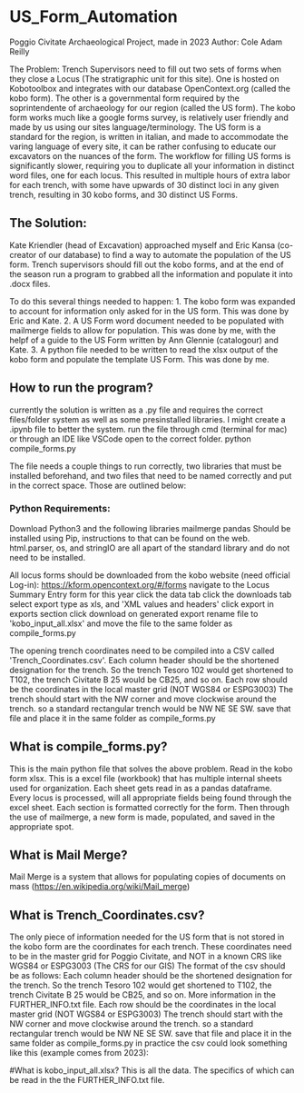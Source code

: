 # US_Form_Automation
Poggio Civitate Archaeological Project, made in 2023
Author: Cole Adam Reilly 

The Problem:
    Trench Supervisors need to fill out two sets of forms when they close a Locus (The stratigraphic unit for this site). One is hosted on Kobotoolbox and integrates with our database OpenContext.org (called the kobo form). The other is a governmental form required by the soprintendente of archaeology for our region (called the US form).
    The kobo form works much like a google forms survey, is relatively user friendly and made by us using our sites language/terminology.
    The US form is a standard for the region, is written in italian, and made to accommodate the varing language of every site, it can be rather confusing to educate our excavators on the nuances of the form.
    The workflow for filling US forms is significantly slower, requiring you to duplicate all your information in distinct word files, one for each locus. This resulted in multiple hours of extra labor for each trench, with some have upwards of 30 distinct loci in any given trench, resulting in 30 kobo forms, and 30 distinct US Forms.

## The Solution:
Kate Kriendler (head of Excavation) approached myself and Eric Kansa (co-creator of our database) to find a way to automate the population of the US form. 
Trench supervisors should fill out the kobo forms, and at the end of the season run a program to grabbed all the information and populate it into .docx files.
    
To do this several things needed to happen:
        1. The kobo form was expanded to account for information only asked for in the US form. This was done by Eric and Kate.
        2. A US Form word document needed to be populated with mailmerge fields to allow for population. This was done by me, with the helpf of a guide to the US Form written by Ann Glennie (catalogour) and Kate.
        3. A python file needed to be written to read the xlsx output of the kobo form and populate the template US Form. This was done by me.

## How to run the program?
currently the solution is written as a .py file and requires the correct files/folder system as well as some presinstalled libraries. I might create a .ipynb file to better the system.
run the file through cmd (terminal for mac) or through an IDE like VSCode open to the correct folder. 
        python compile_forms.py

The file needs a couple things to run correctly, two libraries that must be installed beforehand, and two files that need to be named correctly and put in the correct space. Those are outlined below:

 ### Python Requirements: 
  Download Python3 and the following libraries
        mailmerge
        pandas
    Should be installed using Pip, instructions to that can be found on the web.
    html.parser, os, and stringIO are all apart of the standard library and do not need to be installed.

All locus forms should be downloaded from the kobo website (need official Log-in): 
        https://kform.opencontext.org/#/forms
    navigate to the Locus Summary Entry form for this year
      click the data tab
         click the downloads tab
            select export type as xls, and 'XML values and headers'
            click export
            in exports section click download on generated export
            rename file to 'kobo_input_all.xlsx' and move the file to the same folder as compile_forms.py

The opening trench coordinates need to be compiled into a CSV called 'Trench_Coordinates.csv'.
        Each column header should be the shortened designation for the trench. So the trench Tesoro 102 would get shortened to T102, the trench Civitate B 25 would be CB25, and so on.
        Each row should be the coordinates in the local master grid (NOT WGS84 or ESPG3003) The trench should start with the NW corner and move clockwise around the trench. so a standard rectangular trench would be NW NE SE SW.
        save that file and place it in the same folder as compile_forms.py



## What is compile_forms.py?
This is the main python file that solves the above problem. Read in the kobo form xlsx. This is a excel file (workbook) that has multiple internal sheets used for organization. Each sheet gets read in as a pandas dataframe. Every locus is processed, will all appropriate fields being found through the excel sheet. Each section is formatted correctly for the form. Then through the use of mailmerge, a new form is made, populated, and saved in the appropriate spot.

## What is Mail Merge?
Mail Merge is a system that allows for populating copies of documents on mass (https://en.wikipedia.org/wiki/Mail_merge)

## What is Trench_Coordinates.csv?
The only piece of information needed for the US form that is not stored in the kobo form are the coordinates for each trench. These coordinates need to be in the master grid for Poggio Civitate, and NOT in a known CRS like WGS84 or ESPG3003 (The CRS for our GIS)
    The format of the csv should be as follows:
        Each column header should be the shortened designation for the trench. So the trench Tesoro 102 would get shortened to T102, the trench Civitate B 25 would be CB25, and so on.
       More information in the FURTHER_INFO.txt file. Each row should be the coordinates in the local master grid (NOT WGS84 or ESPG3003) The trench should start with the NW corner and move clockwise around the trench. so a standard rectangular trench would be NW NE SE SW.
        save that file and place it in the same folder as compile_forms.py
    in practice the csv could look something like this (example comes from 2023):

#What is kobo_input_all.xlsx?
    This is all the data. The specifics of which can be read in the the FURTHER_INFO.txt file.
